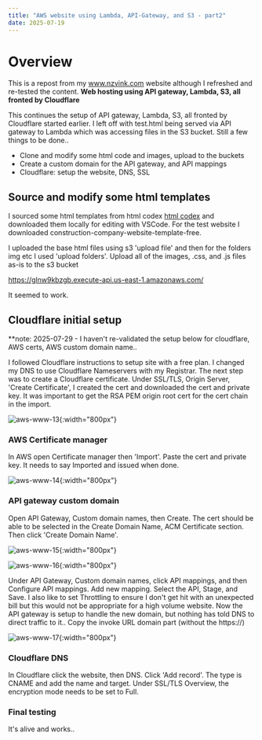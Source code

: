 ```yaml
---
title: "AWS website using Lambda, API-Gateway, and S3 - part2"
date: 2025-07-19
---
```

# Overview
This is a repost from my www.nzvink.com website although I refreshed and re-tested the content.
**Web hosting using API gateway, Lambda, S3, all fronted by Cloudflare**

This continues the setup of API gateway, Lambda, S3, all fronted by Cloudflare started earlier. 
I left off with test.html being served via API gateway to Lambda which was accessing files in the S3 bucket.
Still a few things to be done..

- Clone and modify some html code and images, upload to the buckets
- Create a custom domain for the API gateway, and API mappings
- Cloudflare: setup the website, DNS, SSL

## Source and modify some html templates
I sourced some html templates from html codex <a href="https://htmlcodex.com">html codex</a> and downloaded them locally for editing with VSCode.
For the test website I downloaded construction-company-website-template-free.

I uploaded the base html files using s3 'upload file' and then for the folders img etc I used 'upload folders'.
Upload all of the images, .css, and .js files as-is to the s3 bucket

https://glnw9kbzgb.execute-api.us-east-1.amazonaws.com/

It seemed to work.

## Cloudflare initial setup

**note: 2025-07-29 - I haven't re-validated the setup below for cloudflare, AWS certs,  AWS custom domain name..

I followed Cloudflare instructions to setup site with a free plan.
I changed my DNS to use Cloudflare Nameservers with my Registrar.
The next step was to create a Cloudflare certificate.
Under SSL/TLS, Origin Server, 'Create Certificate', I created the cert and downloaded the cert and private key. It was important to get the RSA PEM origin root cert for the cert chain in the import.

![aws-www-13](/pages/assets/images/aws-www-13.png){:width="800px"}

### AWS Certificate manager
In AWS open Certificate manager then 'Import'. Paste the cert and private key.
It needs to say Imported and issued when done.

![aws-www-14](/pages/assets/images/aws-www-14.png){:width="800px"}

### API gateway custom domain
Open API Gateway, Custom domain names, then Create. The cert should be able to be selected in the Create Domain Name, ACM Certificate section.
Then click 'Create Domain Name'.

![aws-www-15](/pages/assets/images/aws-www-15.png){:width="800px"}

![aws-www-16](/pages/assets/images/aws-www-16.png){:width="800px"}

Under API Gateway, Custom domain names, click API mappings, and then Configure API mappings.
Add new mapping. Select the API, Stage, and Save. I also like to set Throttling to ensure I don't get hit with an unexpected bill but this would not be appropriate for a high volume website. Now the API gateway is setup to handle the new domain, but nothing has told DNS to direct traffic to it.. Copy the invoke URL domain part (without the https://)

![aws-www-17](/pages/assets/images/aws-www-17.png){:width="800px"}

### Cloudflare DNS
In Cloudflare click the website, then DNS.
Click 'Add record'. The type is CNAME and add the name and target.
Under SSL/TLS Overview, the encryption mode needs to be set to Full.

### Final testing
It's alive and works..

